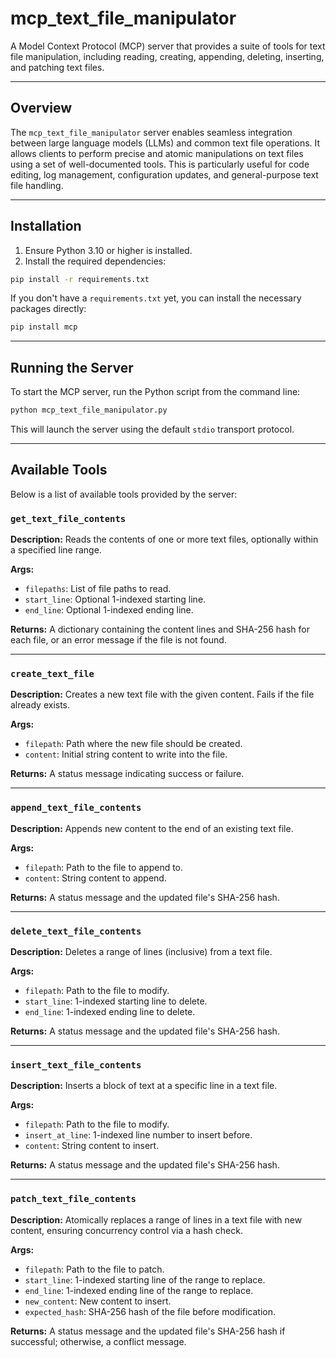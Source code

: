 # mcp_text_file_manipulator

A Model Context Protocol (MCP) server that provides a suite of tools for text file manipulation, including reading, creating, appending, deleting, inserting, and patching text files.

---

## Overview

The `mcp_text_file_manipulator` server enables seamless integration between large language models (LLMs) and common text file operations. It allows clients to perform precise and atomic manipulations on text files using a set of well-documented tools. This is particularly useful for code editing, log management, configuration updates, and general-purpose text file handling.

---

## Installation

1. Ensure Python 3.10 or higher is installed.
2. Install the required dependencies:

```bash
pip install -r requirements.txt
```

If you don't have a `requirements.txt` yet, you can install the necessary packages directly:

```bash
pip install mcp
```

---

## Running the Server

To start the MCP server, run the Python script from the command line:

```bash
python mcp_text_file_manipulator.py
```

This will launch the server using the default `stdio` transport protocol.

---

## Available Tools

Below is a list of available tools provided by the server:

### `get_text_file_contents`

**Description:** Reads the contents of one or more text files, optionally within a specified line range.

**Args:**
- `filepaths`: List of file paths to read.
- `start_line`: Optional 1-indexed starting line.
- `end_line`: Optional 1-indexed ending line.

**Returns:** A dictionary containing the content lines and SHA-256 hash for each file, or an error message if the file is not found.

---

### `create_text_file`

**Description:** Creates a new text file with the given content. Fails if the file already exists.

**Args:**
- `filepath`: Path where the new file should be created.
- `content`: Initial string content to write into the file.

**Returns:** A status message indicating success or failure.

---

### `append_text_file_contents`

**Description:** Appends new content to the end of an existing text file.

**Args:**
- `filepath`: Path to the file to append to.
- `content`: String content to append.

**Returns:** A status message and the updated file's SHA-256 hash.

---

### `delete_text_file_contents`

**Description:** Deletes a range of lines (inclusive) from a text file.

**Args:**
- `filepath`: Path to the file to modify.
- `start_line`: 1-indexed starting line to delete.
- `end_line`: 1-indexed ending line to delete.

**Returns:** A status message and the updated file's SHA-256 hash.

---

### `insert_text_file_contents`

**Description:** Inserts a block of text at a specific line in a text file.

**Args:**
- `filepath`: Path to the file to modify.
- `insert_at_line`: 1-indexed line number to insert before.
- `content`: String content to insert.

**Returns:** A status message and the updated file's SHA-256 hash.

---

### `patch_text_file_contents`

**Description:** Atomically replaces a range of lines in a text file with new content, ensuring concurrency control via a hash check.

**Args:**
- `filepath`: Path to the file to patch.
- `start_line`: 1-indexed starting line of the range to replace.
- `end_line`: 1-indexed ending line of the range to replace.
- `new_content`: New content to insert.
- `expected_hash`: SHA-256 hash of the file before modification.

**Returns:** A status message and the updated file's SHA-256 hash if successful; otherwise, a conflict message.